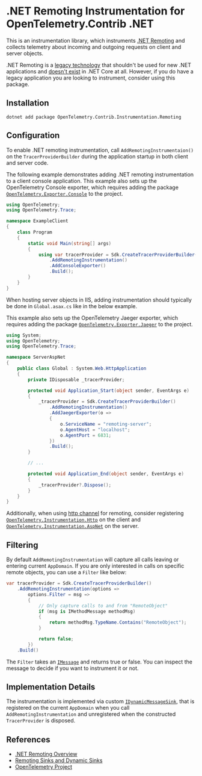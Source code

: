 # .NET Remoting Instrumentation for OpenTelemetry.Contrib .NET

This is an instrumentation library, which instruments [.NET Remoting](https://docs.microsoft.com/previous-versions/dotnet/netframework-3.0/72x4h507(v=vs.85))
and collects telemetry about incoming and outgoing requests on client
and server objects.

.NET Remoting is a [legacy technology](https://docs.microsoft.com/previous-versions/dotnet/netframework-3.0/kwdt6w2k(v=vs.85))
that shouldn't be used for new .NET applications and [doesn't exist](https://docs.microsoft.com/dotnet/core/porting/net-framework-tech-unavailable#remoting)
in .NET Core at all. However, if you do have a legacy application you are
looking to instrument, consider using this package.

## Installation

```shell
dotnet add package OpenTelemetry.Contrib.Instrumentation.Remoting
```

## Configuration

To enable .NET remoting instrumentation, call `AddRemotingInstrumentaion()` on
the `TracerProviderBuilder` during the application startup in both client and
server code.

The following example demonstrates adding .NET remoting instrumentation to a
client console application. This example also sets up the OpenTelemetry Console
exporter, which requires adding the package [`OpenTelemetry.Exporter.Console`](https://github.com/open-telemetry/opentelemetry-dotnet/blob/master/src/OpenTelemetry.Exporter.Console/README.md)
to the project.

```csharp
using OpenTelemetry;
using OpenTelemetry.Trace;

namespace ExampleClient
{
    class Program
    {
        static void Main(string[] args)
        {
            using var tracerProvider = Sdk.CreateTracerProviderBuilder()
                .AddRemotingInstrumentation()
                .AddConsoleExporter()
                .Build();
        }
    }
}
```

When hosting server objects in IIS, adding instrumentation should typically
be done in `Global.asax.cs` like in the below example.

This example also sets up the OpenTelemetry Jaeger exporter, which requires
adding the package [`OpenTelemetry.Exporter.Jaeger`](https://github.com/open-telemetry/opentelemetry-dotnet/blob/master/src/OpenTelemetry.Exporter.Jaeger/README.md)
to the project.

```csharp
using System;
using OpenTelemetry;
using OpenTelemetry.Trace;

namespace ServerAspNet
{
    public class Global : System.Web.HttpApplication
    {
        private IDisposable _tracerProvider;

        protected void Application_Start(object sender, EventArgs e)
        {
            _tracerProvider = Sdk.CreateTracerProviderBuilder()
                .AddRemotingInstrumentation()
                .AddJaegerExporter(o =>
                {
                    o.ServiceName = "remoting-server";
                    o.AgentHost = "localhost";
                    o.AgentPort = 6831;
                })
                .Build();
        }

        // ...

        protected void Application_End(object sender, EventArgs e)
        {
            _tracerProvider?.Dispose();
        }
    }
}
```

Additionally, when using [http channel](https://docs.microsoft.com/dotnet/api/system.runtime.remoting.channels.http.httpchannel?view=netframework-4.8)
for remoting, consider registering [`OpenTelemetry.Instrumentation.Http`](https://github.com/open-telemetry/opentelemetry-dotnet/tree/master/src/OpenTelemetry.Instrumentation.Http)
on the client and [`OpenTelemetry.Instrumentation.AspNet`](https://github.com/open-telemetry/opentelemetry-dotnet/tree/master/src/OpenTelemetry.Instrumentation.AspNet)
on the server.

## Filtering

By default `AddRemotingInstrumentation` will capture all calls leaving
or entering current `AppDomain`. If you are only interested in calls on
specific remote objects, you can use a `Filter` like below:

```csharp
var tracerProvider = Sdk.CreateTracerProviderBuilder()
    .AddRemotingInstrumentation(options =>
        options.Filter = msg =>
        {
            // Only capture calls to and from "RemoteObject"
            if (msg is IMethodMessage methodMsg)
            {
                return methodMsg.TypeName.Contains("RemoteObject");
            }

            return false;
        })
    .Build()
```

The `Filter` takes an [`IMessage`](https://docs.microsoft.com/dotnet/api/system.runtime.remoting.messaging.imessage?view=netframework-4.8)
and returns true or false. You can inspect the message to decide if you
want to instrument it or not.

## Implementation Details

The instrumentation is implemented via custom [`IDynamicMessageSink`](https://docs.microsoft.com/dotnet/api/system.runtime.remoting.contexts.idynamicmessagesink?view=netframework-4.8),
that is registered on the current `AppDomain` when you call
`AddRemotingInstrumentation` and unregistered when the constructed
`TracerProvider` is disposed.

## References

* [.NET Remoting Overview](https://docs.microsoft.com/previous-versions/dotnet/articles/ms973857(v=msdn.10))
* [Remoting Sinks and Dynamic Sinks](https://docs.microsoft.com/previous-versions/dotnet/netframework-1.1/xec2wbt4(v=vs.71))
* [OpenTelemetry Project](https://opentelemetry.io/)

